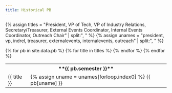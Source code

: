 ```yaml
---
title: Historical PB
---
```


{% assign titles = "President, VP of Tech, VP of Industry Relations, Secretary/Treasurer, External Events Coordinator, Internal Events Coordinator, Outreach Chair" | split:", " %}
{% assign unames = "president, vp, indrel, treasurer, externalevents, internalevents, outreach" | split:", " %}

<table class="pbroster">
{% for pb in site.data.pb %}
<tr>
<th markdown="1" colspan="2" class="semester">
**{{ pb.semester }}**
</th>
</tr>
{% for title in titles %}
<tr>
<td class="title">
{{ title }}
</td>
<td class="name">
{% assign uname = unames[forloop.index0] %}
{{ pb[uname] }}
</td>
</tr>
{% endfor %}
{% endfor %}
</table>
